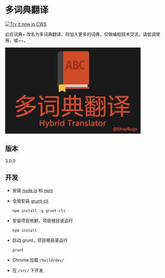 多词典翻译
==========

<a target="_blank" href="https://chrome.google.com/webstore/detail/kkgcfdmlnfpdjmnheeojdlgpmhaeekga">![Try it now in CWS](https://raw.githubusercontent.com/Crimx/hybrid-translator/master/assets/images/tryitnow.png "Click here to install this sample from the Chrome Web Store")</a>

必应词典+ 改名为多词典翻译，将加入更多的词典，仅做编程技术交流，请低调使用，嘘~~。

![logo](./assets/web-store/small.png)

版本
----

3.0.0

开发
----

- 安装 [node.js](http://nodejs.org/) 和 [npm](https://www.npmjs.org/)

- 全局安装 [grunt-cli](http://gruntjs.com/getting-started)

  ```
  npm install -g grunt-cli
  ```

- 安装项目依赖，项目根目录运行

  ```
  npm install
  ```

- 启动 grunt，项目根目录运行

  ```
  grunt
  ```

- Chrome 加载 `/build/dev/`

- 在 `/src/` 下开发
